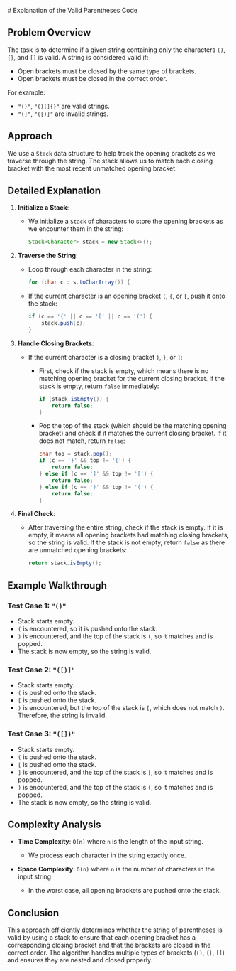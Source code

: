 ​# Explanation of the Valid Parentheses Code

## Problem Overview
The task is to determine if a given string containing only the characters `()`, `{}`, and `[]` is valid. A string is considered valid if:
- Open brackets must be closed by the same type of brackets.
- Open brackets must be closed in the correct order.

For example:
- `"()"`, `"()[]{}"` are valid strings.
- `"(]"`, `"([)]"` are invalid strings.

## Approach
We use a `Stack` data structure to help track the opening brackets as we traverse through the string. The stack allows us to match each closing bracket with the most recent unmatched opening bracket.

## Detailed Explanation

1. **Initialize a Stack**:
   - We initialize a `Stack` of characters to store the opening brackets as we encounter them in the string:
     ```java
     Stack<Character> stack = new Stack<>();
     ```

2. **Traverse the String**:
   - Loop through each character in the string:
     ```java
     for (char c : s.toCharArray()) {
     ```
   
   - If the current character is an opening bracket `(`, `{`, or `[`, push it onto the stack:
     ```java
     if (c == '{' || c == '[' || c == '(') {
         stack.push(c);
     }
     ```

3. **Handle Closing Brackets**:
   - If the current character is a closing bracket `)`, `}`, or `]`:
     - First, check if the stack is empty, which means there is no matching opening bracket for the current closing bracket. If the stack is empty, return `false` immediately:
       ```java
       if (stack.isEmpty()) {
           return false;
       }
       ```

     - Pop the top of the stack (which should be the matching opening bracket) and check if it matches the current closing bracket. If it does not match, return `false`:
       ```java
       char top = stack.pop();
       if (c == '}' && top != '{') {
           return false;
       } else if (c == ']' && top != '[') {
           return false;
       } else if (c == ')' && top != '(') {
           return false;
       }
       ```

4. **Final Check**:
   - After traversing the entire string, check if the stack is empty. If it is empty, it means all opening brackets had matching closing brackets, so the string is valid. If the stack is not empty, return `false` as there are unmatched opening brackets:
     ```java
     return stack.isEmpty();
     ```

## Example Walkthrough

### Test Case 1: `"()"`
- Stack starts empty.
- `(` is encountered, so it is pushed onto the stack.
- `)` is encountered, and the top of the stack is `(`, so it matches and is popped.
- The stack is now empty, so the string is valid.

### Test Case 2: `"([)]"`
- Stack starts empty.
- `(` is pushed onto the stack.
- `[` is pushed onto the stack.
- `)` is encountered, but the top of the stack is `[`, which does not match `)`. Therefore, the string is invalid.

### Test Case 3: `"([])"`
- Stack starts empty.
- `(` is pushed onto the stack.
- `[` is pushed onto the stack.
- `]` is encountered, and the top of the stack is `[`, so it matches and is popped.
- `)` is encountered, and the top of the stack is `(`, so it matches and is popped.
- The stack is now empty, so the string is valid.

## Complexity Analysis

- **Time Complexity**: `O(n)` where `n` is the length of the input string.
  - We process each character in the string exactly once.

- **Space Complexity**: `O(n)` where `n` is the number of characters in the input string.
  - In the worst case, all opening brackets are pushed onto the stack.

## Conclusion
This approach efficiently determines whether the string of parentheses is valid by using a stack to ensure that each opening bracket has a corresponding closing bracket and that the brackets are closed in the correct order. The algorithm handles multiple types of brackets (`()`, `{}`, `[]`) and ensures they are nested and closed properly.
